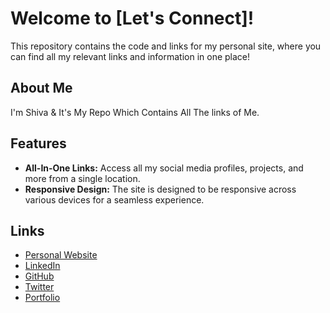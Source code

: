 # Welcome to [Let's Connect]!

This repository contains the code and links for my personal site, where you can find all my relevant links and information in one place!

## About Me

 I'm Shiva & It's My Repo Which Contains All The links of Me. 

## Features

- **All-In-One Links:** Access all my social media profiles, projects, and more from a single location.
- **Responsive Design:** The site is designed to be responsive across various devices for a seamless experience.

## Links

- [Personal Website](link_to_your_site)
- [LinkedIn](link_to_LinkedIn)
- [GitHub](link_to_GitHub)
- [Twitter](link_to_Twitter)
- [Portfolio](link_to_portfolio)


